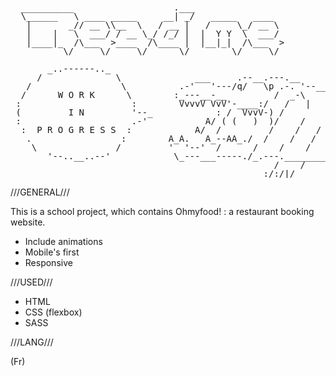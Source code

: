 <pre style="line-height:1em">
  __________                   .___                 
  \______   \ ____ _____     __| _/   _____   ____  
   |       _// __ \\__  \   / __ |   /     \_/ __ \ 
   |    |   \  ___/ / __ \_/ /_/ |  |  Y Y  \  ___/ 
   |____|_  /\___  >____  /\____ |  |__|_|  /\___  >
          \/     \/     \/      \/        \/     \/
        
       _..------.._
     /              \              ___     .--__.---.__
   /                 \          .-'   '---/q/   \p .-. '--__/\-/\-/\
  /      W O R K      \        :_---__-__         /  _-\    /\ ^  ^
 :                     :        VvvvV VvV'-____:/   /   |   .
 (         I N         '--_            : /  VvvV-) /        :     .--
 :                     .-'           A/ ( (   )  )/    /         /
  :  P R O G R E S S  :            A/  /         /    /   /     /
   .                 :        A_A.   A_--AA_./  /    /   /     /
    \               /         '  '--'  /      /    /    /     :
       '--..__..--'            \_---___-----./_.---.__________|   /
                                                  /    /      /    :
                                                :/:/|/      :/:/|/</pre>

///GENERAL///

This is a school project, which contains Ohmyfood! : a restaurant booking website.

- Include animations
- Mobile's first
- Responsive

///USED///

- HTML
- CSS (flexbox)
- SASS

///LANG///

(Fr)
